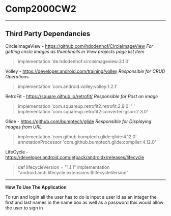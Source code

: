 # Comp2000CW2
---------------------------
**Third Party Dependancies**
---------------------------
CircleImageView - https://github.com/hdodenhof/CircleImageView
*For getting circle images as thumbnails in View projects page list item*
>implementation 'de.hdodenhof:circleimageview:3.1.0'

Volley - https://developer.android.com/training/volley
*Responsible for CRUD Operations*
>implementation 'com.android.volley:volley:1.2.1'

RetroFit - https://square.github.io/retrofit/
*Responsible for Post on image*
>implementation 'com.squareup.retrofit2:retrofit:2.9.0' '           '
>implementation 'com.squareup.retrofit2:converter-gson:2.3.0'

Glide - https://github.com/bumptech/glide
*Responsible for Displaying images from URL*
>implementation 'com.github.bumptech.glide:glide:4.12.0'
    annotationProcessor 'com.github.bumptech.glide:compiler:4.12.0'


LifeCycle - https://developer.android.com/jetpack/androidx/releases/lifecycle
>def lifecycleVersion = "1.1.1"
    implementation "android.arch.lifecycle:extensions:$lifecycleVersion"
    
-----------------------------
**How To Use The Application**

To run and login all the user has to do is input a user id as an integer the first and last names in the name box as well as a password this would allow the user to sign in
